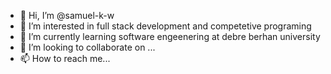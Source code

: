 - 👋 Hi, I’m @samuel-k-w
- 👀 I’m interested in full stack development and competetive programing 
- 🌱 I’m currently learning software engeenering at debre berhan university 
- 💞️ I’m looking to collaborate on ...
- 📫 How to reach me...

<!---
samuel-k-w/samuel-k-w is a ✨ special ✨ repository because its `README.md` (this file) appears on your GitHub profile.
You can click the Preview link to take a look at your changes.
--->
